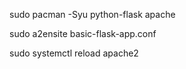 sudo pacman -Syu python-flask apache

sudo a2ensite basic-flask-app.conf

sudo systemctl reload apache2